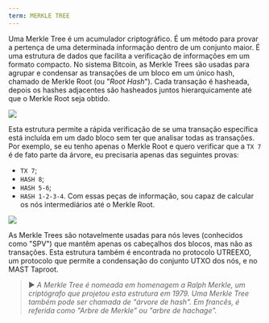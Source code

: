 ```yaml
---
term: MERKLE TREE
---
```


Uma Merkle Tree é um acumulador criptográfico. É um método para provar a pertença de uma determinada informação dentro de um conjunto maior. É uma estrutura de dados que facilita a verificação de informações em um formato compacto. No sistema Bitcoin, as Merkle Trees são usadas para agrupar e condensar as transações de um bloco em um único hash, chamado de Merkle Root (ou "*Root Hash*"). Cada transação é hasheada, depois os hashes adjacentes são hasheados juntos hierarquicamente até que o Merkle Root seja obtido.

![](../../dictionnaire/assets/1.png)

Esta estrutura permite a rápida verificação de se uma transação específica está incluída em um dado bloco sem ter que analisar todas as transações. Por exemplo, se eu tenho apenas o Merkle Root e quero verificar que a `TX 7` é de fato parte da árvore, eu precisaria apenas das seguintes provas:
* `TX 7`;
* `HASH 8`;
* `HASH 5-6`;
* `HASH 1-2-3-4`.
Com essas peças de informação, sou capaz de calcular os nós intermediários até o Merkle Root.

![](../../dictionnaire/assets/2.png)

As Merkle Trees são notavelmente usadas para nós leves (conhecidos como "SPV") que mantêm apenas os cabeçalhos dos blocos, mas não as transações. Esta estrutura também é encontrada no protocolo UTREEXO, um protocolo que permite a condensação do conjunto UTXO dos nós, e no MAST Taproot.

> ► *A Merkle Tree é nomeada em homenagem a Ralph Merkle, um criptógrafo que projetou esta estrutura em 1979. Uma Merkle Tree também pode ser chamada de "árvore de hash". Em francês, é referida como "Arbre de Merkle" ou "arbre de hachage".*